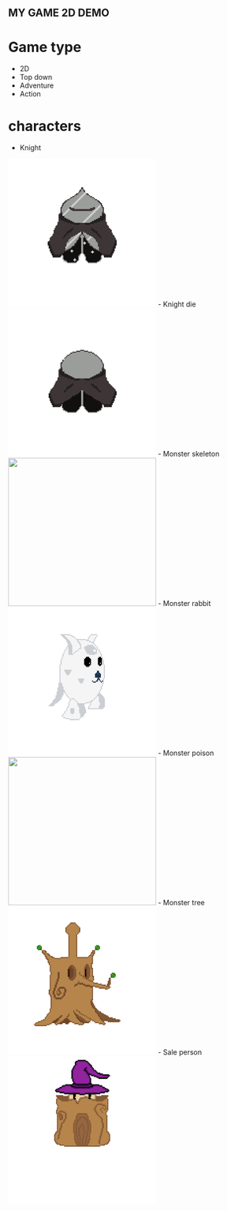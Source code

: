## MY GAME 2D DEMO
# Game type
- 2D
- Top down
- Adventure
- Action
# characters
- Knight
<img src="CustomPixel/GIF/knight_front_idle.gif" width="300px" height="300px" />
- Knight die
<img src="CustomPixel/GIF/knight_die.gif" width="300px" height="300px" />
- Monster skeleton
<img src="CustomPixel/GIF/monster_04_idle.gif" width="300px" height="300px" />
- Monster rabbit
<img src="CustomPixel/GIF/rabbit.gif" width="300px" height="300px" />
- Monster poison
<img src="CustomPixel/GIF/posion.gif" width="300px" height="300px" />
- Monster tree
<img src="CustomPixel/GIF/tree.gif" width="300px" height="300px" />
- Sale person
<img src="CustomPixel/SalesPerson/SalePerson/sprite_0.png" width="300px" height="300px" />